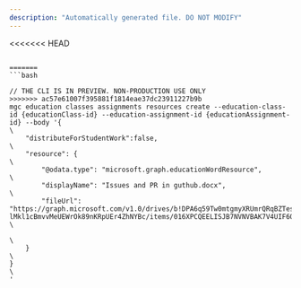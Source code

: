 ```yaml
---
description: "Automatically generated file. DO NOT MODIFY"
---
```


<<<<<<< HEAD
```cli

=======
```bash

// THE CLI IS IN PREVIEW. NON-PRODUCTION USE ONLY
>>>>>>> ac57e61007f395881f1814eae37dc23911227b9b
mgc education classes assignments resources create --education-class-id {educationClass-id} --education-assignment-id {educationAssignment-id} --body '{\
    "distributeForStudentWork":false,\
    "resource": {\
        "@odata.type": "microsoft.graph.educationWordResource",\
        "displayName": "Issues and PR in guthub.docx",\
        "fileUrl": "https://graph.microsoft.com/v1.0/drives/b!DPA6q59Tw0mtgmyXRUmrQRqBZTesG-lMkl1cBmvvMeUEWrOk89nKRpUEr4ZhNYBc/items/016XPCQEELISJB7NVNVBAK7V4UIF6Q27U2"\
										  \
    }\
}\
'

```